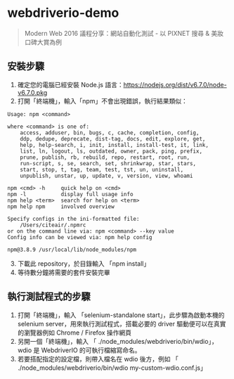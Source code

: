 # webdriverio-demo

> Modern Web 2016 議程分享：網站自動化測試 - 以 PIXNET 搜尋 & 美妝口碑大賞為例

## 安裝步驟
1. 確定您的電腦已經安裝 Node.js 語言：https://nodejs.org/dist/v6.7.0/node-v6.7.0.pkg
2. 打開「終端機」，輸入「npm」不會出現錯誤，執行結果類似：
```
Usage: npm <command>

where <command> is one of:
    access, adduser, bin, bugs, c, cache, completion, config,
    ddp, dedupe, deprecate, dist-tag, docs, edit, explore, get,
    help, help-search, i, init, install, install-test, it, link,
    list, ln, logout, ls, outdated, owner, pack, ping, prefix,
    prune, publish, rb, rebuild, repo, restart, root, run,
    run-script, s, se, search, set, shrinkwrap, star, stars,
    start, stop, t, tag, team, test, tst, un, uninstall,
    unpublish, unstar, up, update, v, version, view, whoami

npm <cmd> -h     quick help on <cmd>
npm -l           display full usage info
npm help <term>  search for help on <term>
npm help npm     involved overview

Specify configs in the ini-formatted file:
    /Users/citeair/.npmrc
or on the command line via: npm <command> --key value
Config info can be viewed via: npm help config

npm@3.8.9 /usr/local/lib/node_modules/npm
```
3. 下載此 repository，於目錄輸入 「npm install」
4. 等待數分鐘將需要的套件安裝完畢

## 執行測試程式的步驟
1. 打開「終端機」，輸入 「selenium-standalone start」，此步驟為啟動本機的 selenium server，用來執行測試程式，搭載必要的 driver 驅動便可以在真實的瀏覽器例如 Chrome / Firefox 操作網頁
2. 另開一個「終端機」，輸入 「 ./node_modules/webdriverio/bin/wdio」，wdio 是 WebdriverIO 的可執行檔縮寫命名。
3. 若要搭配指定的設定檔，則帶入檔名在 wdio 後方，例如 「 ./node_modules/webdriverio/bin/wdio my-custom-wdio.conf.js」 
